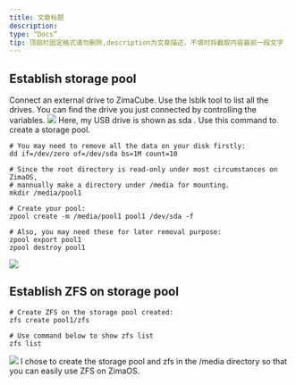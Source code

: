 ```yaml
---
title: 文章标题
description:
type: “Docs”
tip: 顶部栏固定格式请勿删除,description为文章描述，不填时将截取内容最前一段文字
---
```

## Establish storage pool
Connect an external drive to ZimaCube. Use the lsblk tool to list all the drives. You can find the drive you just connected by controlling the variables.
![](https://manage.icewhale.io/api/static/docs/1727160959998_image.png)
Here, my USB drive is shown as sda .
Use this command to create a storage pool.
```language
# You may need to remove all the data on your disk firstly:
dd if=/dev/zero of=/dev/sda bs=1M count=10

# Since the root directory is read-only under most circumstances on ZimaOS,
# mannually make a directory under /media for mounting.
mkdir /media/pool1

# Create your pool:
zpool create -m /media/pool1 pool1 /dev/sda -f

# Also, you may need these for later removal purpose:
zpool export pool1
zpool destroy pool1
```
![](https://manage.icewhale.io/api/static/docs/1727161209903_image.png)
## Establish ZFS on storage pool
```language
# Create ZFS on the storage pool created:
zfs create pool1/zfs

# Use command below to show zfs list
zfs list
```
![](https://manage.icewhale.io/api/static/docs/1727161245558_image.png)
I chose to create the storage pool and zfs in the /media directory so that you can easily use ZFS on ZimaOS.